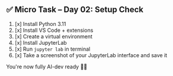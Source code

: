 ## ✅ Micro Task – Day 02: Setup Check

1. [x] Install Python 3.11
2. [x] Install VS Code + extensions
3. [x] Create a virtual environment
4. [x] Install JupyterLab
5. [x] Run `jupyter lab` in terminal
6. [x] Take a screenshot of your JupyterLab interface and save it

You're now fully AI-dev ready 🔧🔥
